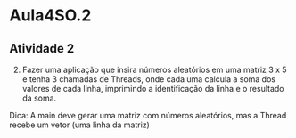 # Aula4SO.2
## Atividade 2

2) Fazer uma aplicação que insira números aleatórios em uma matriz 3 x 5 e tenha 3 chamadas de Threads, onde cada uma calcula a soma dos valores de cada linha, imprimindo a identificação da linha e o resultado da soma.
   
Dica: A main deve gerar uma matriz com números aleatórios, mas a Thread recebe um vetor (uma linha da matriz)

